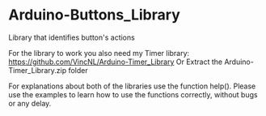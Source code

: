 # Arduino-Buttons_Library
Library that identifies button's actions

For the library to work you also need my Timer library:
https://github.com/VincNL/Arduino-Timer_Library
Or
Extract the Arduino-Timer_Library.zip folder

For explanations about both of the libraries use the function help().
Please use the examples to learn how to use the functions correctly, without bugs or any delay.

